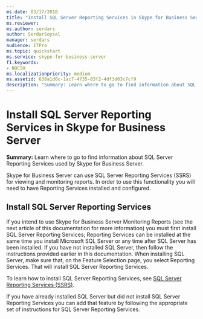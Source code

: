 ```yaml
---
ms.date: 03/17/2018
title: "Install SQL Server Reporting Services in Skype for Business Server"
ms.reviewer: 
ms.author: serdars
author: SerdarSoysal
manager: serdars
audience: ITPro
ms.topic: quickstart
ms.service: skype-for-business-server
f1.keywords:
- NOCSH
ms.localizationpriority: medium
ms.assetid: 638a1d0c-1ac7-4735-83f2-4df3d03c7cf9
description: "Summary: Learn where to go to find information about SQL Server Reporting Services used by Skype for Business Server."
---
```


# Install SQL Server Reporting Services in Skype for Business Server 
 
**Summary:** Learn where to go to find information about SQL Server Reporting Services used by Skype for Business Server.
  
Skype for Business Server can use SQL Server Reporting Services (SSRS) for viewing and monitoring reports. In order to use this functionality you will need to have Reporting Services installed and configured.
  
## Install SQL Server Reporting Services

If you intend to use Skype for Business Server Monitoring Reports (see the next article of this documentation for more information) you must first install SQL Server Reporting Services; Reporting Services can be installed at the same time you install Microsoft SQL Server or any time after SQL Server has been installed. If you have not installed SQL Server, then follow the instructions provided earlier in this documentation. When installing SQL Server, make sure that, on the Feature Selection page, you select Reporting Services. That will install SQL Server Reporting Services.
  
To learn how to install SQL Server Reporting Services, see [SQL Server Reporting Services (SSRS)](/sql/reporting-services/create-deploy-and-manage-mobile-and-paginated-reports).
  
If you have already installed SQL Server but did not install SQL Server Reporting Services you can add that feature by following the appropriate set of instructions for SQL Server Reporting Services. 

